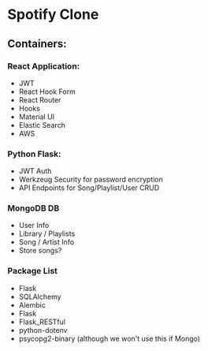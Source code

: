 # Spotify Clone

## Containers:
### React Application:
- JWT
- React Hook Form
- React Router
- Hooks
- Material UI
- Elastic Search
- AWS

### Python Flask:
- JWT Auth
- Werkzeug Security for password encryption
- API Endpoints for Song/Playlist/User CRUD

### MongoDB DB
- User Info
- Library / Playlists
- Song / Artist Info
- Store songs?


### Package List
- Flask
- SQLAlchemy
- Alembic
- Flask
- Flask_RESTful
- python-dotenv
- psycopg2-binary (although we won't use this if Mongo)
